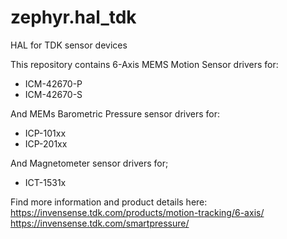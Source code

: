 # zephyr.hal_tdk

HAL for TDK sensor devices

This repository contains 6-Axis MEMS Motion Sensor drivers for:

* ICM-42670-P
* ICM-42670-S

And MEMs Barometric Pressure sensor drivers for:

* ICP-101xx
* ICP-201xx

And Magnetometer sensor drivers for;

* ICT-1531x

Find more information and product details here: 
https://invensense.tdk.com/products/motion-tracking/6-axis/
https://invensense.tdk.com/smartpressure/
